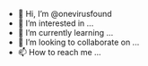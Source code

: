 - 👋 Hi, I’m @onevirusfound
- 👀 I’m interested in ...
- 🌱 I’m currently learning ...
- 💞️ I’m looking to collaborate on ...
- 📫 How to reach me ...

<!---
onevirusfound/onevirusfound is a ✨ special ✨ repository because its `README.md` (this file) appears on your GitHub profile.
You can click the Preview link to take a look at your changes.
--->
